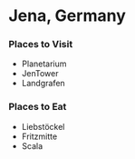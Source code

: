 
# Jena, Germany

### Places to Visit
- Planetarium
- JenTower
- Landgrafen

### Places to Eat
- Liebstöckel 
- Fritzmitte
- Scala
